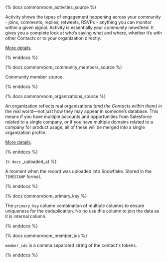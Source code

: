{% docs commonroom_activities_source %}

Activity shows the types of engagement happening across your community - joins, comments, replies, retweets, RSVPs - anything you can monitor within a given signal. Activity is essentially your community newsfeed. It gives you a complete look at who’s saying what and where, whether it’s with other Contacts or to your organization directly.

[More details](https://docs.commonroom.io/using-common-room/activity-page).

{% enddocs %}

{% docs commonroom_community_members_source %}

Community member source.

{% enddocs %}


{% docs commonroom_organizations_source %}

An organization reflects real organizations _(and the Contacts within them)_ in the real world—not just how they may appear in someone’s database. This means if you have multiple accounts and opportunities from Salesforce related to a single company, or if you have multiple domains related to a company for product usage, all of these will be merged into a single organization profile.

[More details](https://docs.commonroom.io/using-common-room/organizations-page).

{% enddocs %}

`{% docs` _uploaded_at %}

A moment when the record was uploaded into Snowflake. Stored in the `TIMESTAMP` format.

{% enddocs %}

{% docs commonroom_primary_key %}

The `primary_key` column combination of multiple columns to ensure uniqueness for the deduplication. 
No no use this column to join the data as it is internal column.


{% enddocs %}


{% docs commonroom_member_ids %}

`member_ids` is a comma separated string of the contact's tokens.

{% enddocs %}